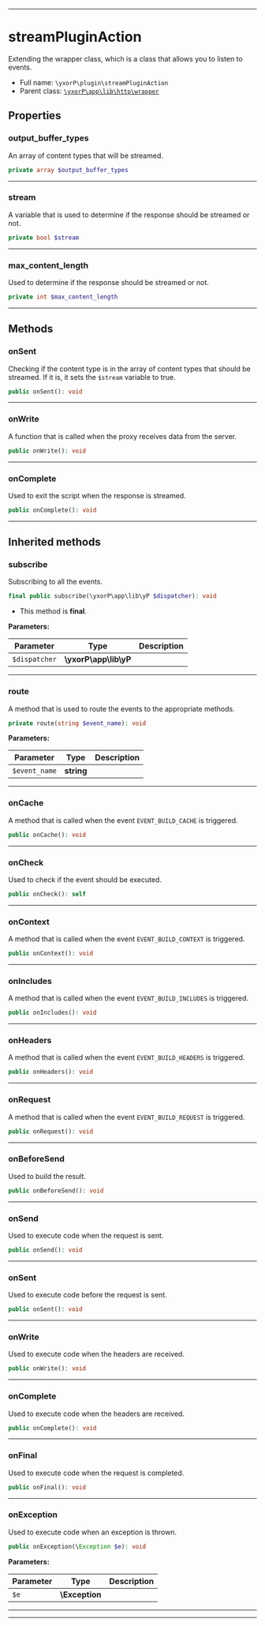 ***

# streamPluginAction

Extending the wrapper class, which is a class that allows you to listen to events.

* Full name: `\yxorP\plugin\streamPluginAction`
* Parent class: [`\yxorP\app\lib\http\wrapper`](../app/lib/http/wrapper.md)

## Properties

### output_buffer_types

An array of content types that will be streamed.

```php
private array $output_buffer_types
```

***

### stream

A variable that is used to determine if the response should be streamed or not.

```php
private bool $stream
```

***

### max_content_length

Used to determine if the response should be streamed or not.

```php
private int $max_content_length
```

***

## Methods

### onSent

Checking if the content type is in the array of content types that should be streamed. If it is, it sets the
`$stream` variable to true.

```php
public onSent(): void
```

***

### onWrite

A function that is called when the proxy receives data from the server.

```php
public onWrite(): void
```

***

### onComplete

Used to exit the script when the response is streamed.

```php
public onComplete(): void
```

***

## Inherited methods

### subscribe

Subscribing to all the events.

```php
final public subscribe(\yxorP\app\lib\yP $dispatcher): void
```

* This method is **final**.

**Parameters:**

| Parameter | Type | Description |
|-----------|------|-------------|
| `$dispatcher` | **\yxorP\app\lib\yP** |  |

***

### route

A method that is used to route the events to the appropriate methods.

```php
private route(string $event_name): void
```

**Parameters:**

| Parameter | Type | Description |
|-----------|------|-------------|
| `$event_name` | **string** |  |

***

### onCache

A method that is called when the event `EVENT_BUILD_CACHE` is triggered.

```php
public onCache(): void
```

***

### onCheck

Used to check if the event should be executed.

```php
public onCheck(): self
```

***

### onContext

A method that is called when the event `EVENT_BUILD_CONTEXT` is triggered.

```php
public onContext(): void
```

***

### onIncludes

A method that is called when the event `EVENT_BUILD_INCLUDES` is triggered.

```php
public onIncludes(): void
```

***

### onHeaders

A method that is called when the event `EVENT_BUILD_HEADERS` is triggered.

```php
public onHeaders(): void
```

***

### onRequest

A method that is called when the event `EVENT_BUILD_REQUEST` is triggered.

```php
public onRequest(): void
```

***

### onBeforeSend

Used to build the result.

```php
public onBeforeSend(): void
```

***

### onSend

Used to execute code when the request is sent.

```php
public onSend(): void
```

***

### onSent

Used to execute code before the request is sent.

```php
public onSent(): void
```

***

### onWrite

Used to execute code when the headers are received.

```php
public onWrite(): void
```

***

### onComplete

Used to execute code when the headers are received.

```php
public onComplete(): void
```

***

### onFinal

Used to execute code when the request is completed.

```php
public onFinal(): void
```

***

### onException

Used to execute code when an exception is thrown.

```php
public onException(\Exception $e): void
```

**Parameters:**

| Parameter | Type | Description |
|-----------|------|-------------|
| `$e` | **\Exception** |  |

***


***

